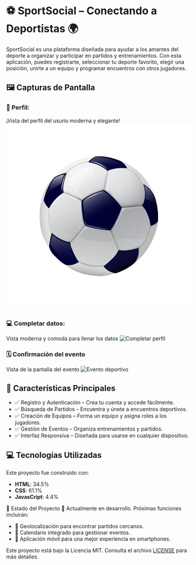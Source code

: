 # ⚽ SportSocial – Conectando a Deportistas 🌍

SportSocial es una plataforma diseñada para ayudar a los amantes del deporte a organizar y participar en partidos y entrenamientos. Con esta aplicación, puedes registrarte, seleccionar tu deporte favorito, elegir una posición, unirte a un equipo y programar encuentros con otros jugadores.

## 🖼️ Capturas de Pantalla

### 🌟 Perfil:
¡Vista del perfil del usurio moderna y elegante!
![Perfil](./assets/images/balon.png)

### 💻 Completar datos:
Vista moderna y comoda para llenar los datos
![Completar perfil](./assets/images/complete-capture.jpg)

### 🗓️ Confirmación del evento
Vista de la pantalla del evento
![Evento deportivo](./assets/images/ficha-capture.jpg)

## 🎯 Características Principales

- ✅ Registro y Autenticación – Crea tu cuenta y accede fácilmente.
- ✅ Búsqueda de Partidos – Encuentra y únete a encuentros deportivos.
- ✅ Creación de Equipos – Forma un equipo y asigna roles a los jugadores.
- ✅ Gestión de Eventos – Organiza entrenamientos y partidos.
- ✅ Interfaz Responsiva – Diseñada para usarse en cualquier dispositivo.

## 💻 Tecnologías Utilizadas

Este proyecto fue construido con:

- **HTML**: 34.5%
- **CSS**: 61.1%
- **JavasCript**: 4.4%

🚧 Estado del Proyecto
🔧 Actualmente en desarrollo. Próximas funciones incluirán:

- 📍 Geolocalización para encontrar partidos cercanos.
- 📅 Calendario integrado para gestionar eventos.
- 📲 Aplicación móvil para una mejor experiencia en smartphones.

Este proyecto está bajo la Licencia MIT. Consulta el archivo [LICENSE](LICENSE) para más detalles.






